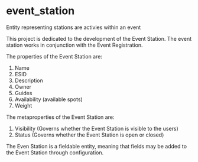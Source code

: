 event_station
=============

Entity representing stations are activies within an event

This project is dedicated to the development of the Event Station.
The event station works in conjunction with the Event Registration.

The properties of the Event Station are:

1. Name
2. ESID
3. Description
4. Owner
5. Guides
6. Availability (available spots)
7. Weight

The metaproperties of the Event Station are:

1. Visibility (Governs whether the Event Station is visible to the users)
2. Status (Governs whether the Event Station is open or closed)

The Even Station is a fieldable entity, meaning that fields may be
added to the Event Station through configuration.
